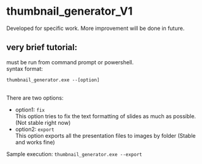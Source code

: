 # thumbnail_generator_V1
Developed for specific work. More improvement will be done in future.

## very brief tutorial:
 must be run from command prompt or powershell.<br>
 syntax format: <br><p>`thumbnail_generator.exe --[option]`</p><br>
              There are two options:
              <ul>
                <li>
                option1: `fix` <br>
                    This option tries to fix the text formatting of slides as much as possible.<br>
                    (Not stable right now)
                 </li>
                <li>
                option2: `export` <br>
                    This option exports all the presentation files to images by folder
                 (Stable and works fine)
               </li>
              </ul>
              Sample execution: `thumbnail_generator.exe --export`

